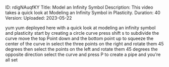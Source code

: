 ID: rdigNAuqfKY
Title: Model an Infinity Symbol
Description: This video takes a quick look at Modeling an Infinity Symbol in Plasticity.
Duration: 40
Version: 
Uploaded: 2023-05-22

yum yum deployed here with a quick look
at modeling an infinity symbol and
plasticity start by creating a circle
curve press shift s to subdivide the
curve move the top Point down and the
bottom point up to squeeze the center of
the curve in select the three points on
the right and rotate them 45 degrees
then select the points on the left and
rotate them 45 degrees the opposite
direction
select the curve and press P to create a
pipe and you're all set


